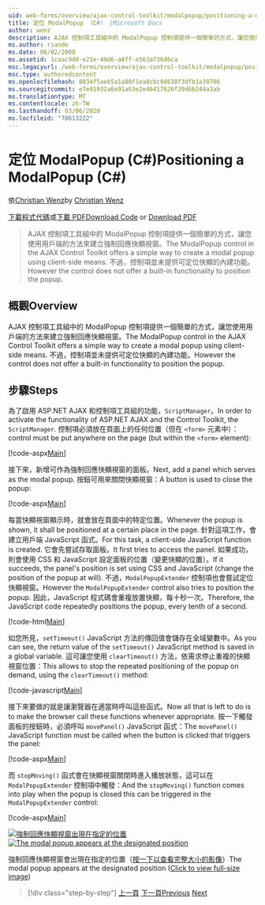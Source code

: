 ```yaml
---
uid: web-forms/overview/ajax-control-toolkit/modalpopup/positioning-a-modalpopup-cs
title: 定位 ModalPopup （C#） |Microsoft Docs
author: wenz
description: AJAX 控制項工具組中的 ModalPopup 控制項提供一個簡單的方式，讓您使用用戶端的方法來建立強制回應快顯視窗。 但控制項不提供 。
ms.author: riande
ms.date: 06/02/2008
ms.assetid: 1caac9d0-e21e-49d6-a8ff-e563a736d6ca
msc.legacyurl: /web-forms/overview/ajax-control-toolkit/modalpopup/positioning-a-modalpopup-cs
msc.type: authoredcontent
ms.openlocfilehash: 8034f5aeb5a1a80f1ea8cbc9d638f3dfb1a38706
ms.sourcegitcommit: e7e91932a6e91a63e2e46417626f39d6b244a3ab
ms.translationtype: MT
ms.contentlocale: zh-TW
ms.lasthandoff: 03/06/2020
ms.locfileid: "78613222"
---
```

# <a name="positioning-a-modalpopup-c"></a><span data-ttu-id="38d8b-104">定位 ModalPopup (C#)</span><span class="sxs-lookup"><span data-stu-id="38d8b-104">Positioning a ModalPopup (C#)</span></span>

<span data-ttu-id="38d8b-105">依[Christian Wenz](https://github.com/wenz)</span><span class="sxs-lookup"><span data-stu-id="38d8b-105">by [Christian Wenz](https://github.com/wenz)</span></span>

<span data-ttu-id="38d8b-106">[下載程式代碼](https://download.microsoft.com/download/2/4/0/24052038-f942-4336-905b-b60ae56f0dd5/ModalPopup4.cs.zip)或[下載 PDF](https://download.microsoft.com/download/b/6/a/b6ae89ee-df69-4c87-9bfb-ad1eb2b23373/modalpopup4CS.pdf)</span><span class="sxs-lookup"><span data-stu-id="38d8b-106">[Download Code](https://download.microsoft.com/download/2/4/0/24052038-f942-4336-905b-b60ae56f0dd5/ModalPopup4.cs.zip) or [Download PDF](https://download.microsoft.com/download/b/6/a/b6ae89ee-df69-4c87-9bfb-ad1eb2b23373/modalpopup4CS.pdf)</span></span>

> <span data-ttu-id="38d8b-107">AJAX 控制項工具組中的 ModalPopup 控制項提供一個簡單的方式，讓您使用用戶端的方法來建立強制回應快顯視窗。</span><span class="sxs-lookup"><span data-stu-id="38d8b-107">The ModalPopup control in the AJAX Control Toolkit offers a simple way to create a modal popup using client-side means.</span></span> <span data-ttu-id="38d8b-108">不過，控制項並未提供可定位快顯的內建功能。</span><span class="sxs-lookup"><span data-stu-id="38d8b-108">However the control does not offer a built-in functionality to position the popup.</span></span>

## <a name="overview"></a><span data-ttu-id="38d8b-109">概觀</span><span class="sxs-lookup"><span data-stu-id="38d8b-109">Overview</span></span>

<span data-ttu-id="38d8b-110">AJAX 控制項工具組中的 ModalPopup 控制項提供一個簡單的方式，讓您使用用戶端的方法來建立強制回應快顯視窗。</span><span class="sxs-lookup"><span data-stu-id="38d8b-110">The ModalPopup control in the AJAX Control Toolkit offers a simple way to create a modal popup using client-side means.</span></span> <span data-ttu-id="38d8b-111">不過，控制項並未提供可定位快顯的內建功能。</span><span class="sxs-lookup"><span data-stu-id="38d8b-111">However the control does not offer a built-in functionality to position the popup.</span></span>

## <a name="steps"></a><span data-ttu-id="38d8b-112">步驟</span><span class="sxs-lookup"><span data-stu-id="38d8b-112">Steps</span></span>

<span data-ttu-id="38d8b-113">為了啟用 ASP.NET AJAX 和控制項工具組的功能，`ScriptManager`。</span><span class="sxs-lookup"><span data-stu-id="38d8b-113">In order to activate the functionality of ASP.NET AJAX and the Control Toolkit, the `ScriptManager`.</span></span> <span data-ttu-id="38d8b-114">控制項必須放在頁面上的任何位置（但在 `<form>` 元素中）：</span><span class="sxs-lookup"><span data-stu-id="38d8b-114">control must be put anywhere on the page (but within the `<form>` element):</span></span>

[!code-aspx[Main](positioning-a-modalpopup-cs/samples/sample1.aspx)]

<span data-ttu-id="38d8b-115">接下來，新增可作為強制回應快顯視窗的面板。</span><span class="sxs-lookup"><span data-stu-id="38d8b-115">Next, add a panel which serves as the modal popup.</span></span> <span data-ttu-id="38d8b-116">按鈕可用來關閉快顯視窗：</span><span class="sxs-lookup"><span data-stu-id="38d8b-116">A button is used to close the popup:</span></span>

[!code-aspx[Main](positioning-a-modalpopup-cs/samples/sample2.aspx)]

<span data-ttu-id="38d8b-117">每當快顯視窗顯示時，就會放在頁面中的特定位置。</span><span class="sxs-lookup"><span data-stu-id="38d8b-117">Whenever the popup is shown, it shall be positioned at a certain place in the page.</span></span> <span data-ttu-id="38d8b-118">針對這項工作，會建立用戶端 JavaScript 函式。</span><span class="sxs-lookup"><span data-stu-id="38d8b-118">For this task, a client-side JavaScript function is created.</span></span> <span data-ttu-id="38d8b-119">它會先嘗試存取面板。</span><span class="sxs-lookup"><span data-stu-id="38d8b-119">It first tries to access the panel.</span></span> <span data-ttu-id="38d8b-120">如果成功，則會使用 CSS 和 JavaScript 設定面板的位置（變更快顯的位置）。</span><span class="sxs-lookup"><span data-stu-id="38d8b-120">If it succeeds, the panel's position is set using CSS and JavaScript (change the position of the popup at will).</span></span> <span data-ttu-id="38d8b-121">不過，`ModalPopupExtender` 控制項也會嘗試定位快顯視窗。</span><span class="sxs-lookup"><span data-stu-id="38d8b-121">However the `ModalPopupExtender` control also tries to position the popup.</span></span> <span data-ttu-id="38d8b-122">因此，JavaScript 程式碼會重複放置快顯，每十秒一次。</span><span class="sxs-lookup"><span data-stu-id="38d8b-122">Therefore, the JavaScript code repeatedly positions the popup, every tenth of a second.</span></span>

[!code-html[Main](positioning-a-modalpopup-cs/samples/sample3.html)]

<span data-ttu-id="38d8b-123">如您所見，`setTimeout()` JavaScript 方法的傳回值會儲存在全域變數中。</span><span class="sxs-lookup"><span data-stu-id="38d8b-123">As you can see, the return value of the `setTimeout()` JavaScript method is saved in a global variable.</span></span> <span data-ttu-id="38d8b-124">這可讓您使用 `clearTimeout()` 方法，依需求停止重複的快顯視窗位置：</span><span class="sxs-lookup"><span data-stu-id="38d8b-124">This allows to stop the repeated positioning of the popup on demand, using the `clearTimeout()` method:</span></span>

[!code-javascript[Main](positioning-a-modalpopup-cs/samples/sample4.js)]

<span data-ttu-id="38d8b-125">接下來要做的就是讓瀏覽器在適當時呼叫這些函式。</span><span class="sxs-lookup"><span data-stu-id="38d8b-125">Now all that is left to do is to make the browser call these functions whenever appropriate.</span></span> <span data-ttu-id="38d8b-126">按一下觸發面板的按鈕時，必須呼叫 `movePanel()` JavaScript 函式：</span><span class="sxs-lookup"><span data-stu-id="38d8b-126">The `movePanel()` JavaScript function must be called when the button is clicked that triggers the panel:</span></span>

[!code-aspx[Main](positioning-a-modalpopup-cs/samples/sample5.aspx)]

<span data-ttu-id="38d8b-127">而 `stopMoving()` 函式會在快顯視窗關閉時進入播放狀態，這可以在 `ModalPopupExtender` 控制項中觸發：</span><span class="sxs-lookup"><span data-stu-id="38d8b-127">And the `stopMoving()` function comes into play when the popup is closed this can be triggered in the `ModalPopupExtender` control:</span></span>

[!code-aspx[Main](positioning-a-modalpopup-cs/samples/sample6.aspx)]

<span data-ttu-id="38d8b-128">[![強制回應快顯視窗出現在指定的位置](positioning-a-modalpopup-cs/_static/image2.png)](positioning-a-modalpopup-cs/_static/image1.png)</span><span class="sxs-lookup"><span data-stu-id="38d8b-128">[![The modal popup appears at the designated position](positioning-a-modalpopup-cs/_static/image2.png)](positioning-a-modalpopup-cs/_static/image1.png)</span></span>

<span data-ttu-id="38d8b-129">強制回應快顯視窗會出現在指定的位置（[按一下以查看完整大小的影像](positioning-a-modalpopup-cs/_static/image3.png)）</span><span class="sxs-lookup"><span data-stu-id="38d8b-129">The modal popup appears at the designated position ([Click to view full-size image](positioning-a-modalpopup-cs/_static/image3.png))</span></span>

> [!div class="step-by-step"]
> <span data-ttu-id="38d8b-130">[上一頁](handling-postbacks-from-a-modalpopup-cs.md)
> [下一頁](launching-a-modal-popup-window-from-server-code-vb.md)</span><span class="sxs-lookup"><span data-stu-id="38d8b-130">[Previous](handling-postbacks-from-a-modalpopup-cs.md)
[Next](launching-a-modal-popup-window-from-server-code-vb.md)</span></span>
